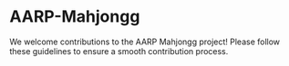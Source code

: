 # AARP-Mahjongg
We welcome contributions to the AARP Mahjongg project! Please follow these guidelines to ensure a smooth contribution process.
